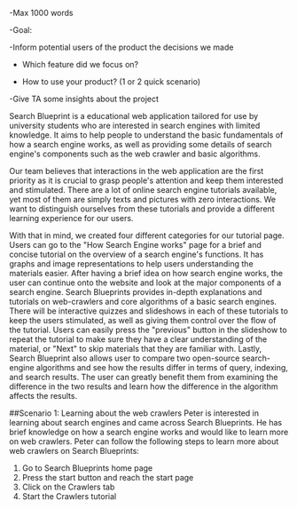 -Max 1000 words

-Goal:

-Inform potential users of the product the decisions we made

* Which feature did we focus on?

* How to use your product? (1 or 2 quick scenario)

-Give TA some insights about the project



Search Blueprint is a educational web application tailored for use by university students who are interested in search engines with limited knowledge. It aims to help people to understand the basic fundamentals of how a search engine works, as well as providing some details of search engine's components such as the web crawler and basic algorithms. 

Our team believes that interactions in the web application are the first priority as it is crucial to grasp people's attention and keep them interested and stimulated. There are a lot of online search engine tutorials available, yet most of them are simply texts and pictures with zero interactions. We want to distinguish ourselves from these tutorials and provide a different learning experience for our users.

With that in mind, we created four different categories for our tutorial page. Users can go to the "How Search Engine works" page for a brief and concise tutorial on the overview of a search engine's functions. It has graphs and image representations to help users understanding the materials easier. After having a brief idea on how search engine works, the user can continue onto the website and look at the major components of a search engine. Search Blueprints provides in-depth explanations and tutorials on web-crawlers and core algorithms of a basic search engines. There will be interactive quizzes and slideshows in each of these tutorials to keep the users stimulated, as well as giving them control over the flow of the tutorial. Users can easily press the "previous" button in the slideshow to repeat the tutorial to make sure they have a clear understanding of the material, or "Next" to skip materials that they are familiar with. 
Lastly, Search Blueprint also allows user to compare two open-source search-engine algorithms and see how the results differ in terms of query, indexing, and search results. The user can greatly benefit them from examining the difference in the two results and learn how the difference in the algorithm affects the results. 

##Scenario 1: Learning about the web crawlers
Peter is interested in learning about search engines and came across Search Blueprints. He has brief knowledge on how a search engine works and would like to learn more on web crawlers. Peter can follow the following steps to learn more about web crawlers on Search Blueprints:

1. Go to Search Blueprints home page
2. Press the start button and reach the start page
3. Click on the Crawlers tab
4. Start the Crawlers tutorial
